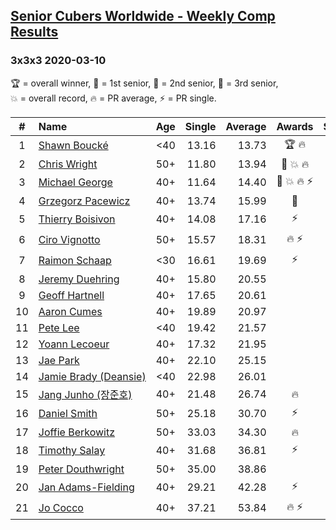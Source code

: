 <style>table {white-space: nowrap;}</style>

## [Senior Cubers Worldwide - Weekly Comp Results](/scw-comp/results/)
### 3x3x3 2020-03-10

<span style="white-space: nowrap;">🏆 = overall winner</span>, <span style="white-space: nowrap;">🥇 = 1st senior</span>, <span style="white-space: nowrap;">🥈 = 2nd senior</span>, <span style="white-space: nowrap;">🥉 = 3rd senior</span>, <span style="white-space: nowrap;">💥 = overall record</span>, <span style="white-space: nowrap;">🔥 = PR average</span>, <span style="white-space: nowrap;">⚡ = PR single</span>.

| # | Name | Age | Single | Average | Awards | Solve 1 | Solve 2 | Solve 3 | Solve 4 | Solve 5 | Video |
| :--: | :-- | :--: | --: | --: | :--: | --: | --: | --: | --: | --: | :-- |
| 1 | [Shawn Boucké](../../persons/shawn_boucke/333.md) | <40 | 13.16 | 13.73 | 🏆 🔥 | 13.65 | 14.33 | 13.16 | 14.82 | 13.23 | [Link](https://www.facebook.com/events/164742401163863/permalink/164912484480188/) |
| 2 | [Chris Wright](../../persons/chris_wright/333.md) | 50+ | 11.80 | 13.94 | 🥇 💥 🔥 | 11.80 | 14.48 | 14.75 | 13.46 | 13.88 | [Link](https://www.facebook.com/events/164742401163863/permalink/166336147671155/) |
| 3 | [Michael George](../../persons/michael_george/333.md) | 40+ | 11.64 | 14.40 | 🥈 💥 🔥 ⚡ | 11.64 | 15.77 | 14.65 | 12.78 | DNF | [Link](https://www.facebook.com/events/164742401163863/permalink/164839624487474/) |
| 4 | [Grzegorz Pacewicz](../../persons/grzegorz_pacewicz/333.md) | 40+ | 13.74 | 15.99 | 🥉 | 13.74 | 21.14 | 15.51 | 18.16 | 14.31 | [Link](https://www.facebook.com/events/164742401163863/permalink/167261364245300/) |
| 5 | [Thierry Boisivon](../../persons/thierry_boisivon/333.md) | 40+ | 14.08 | 17.16 | ⚡ | 19.97 | 15.16 | 14.08 | 18.27 | 18.06 | [Link](https://www.facebook.com/events/164742401163863/permalink/166460117658758/) |
| 6 | [Ciro Vignotto](../../persons/ciro_vignotto/333.md) | 50+ | 15.57 | 18.31 | 🔥 ⚡ | 17.74 | 20.15 | 17.05 | 22.82 | 15.57 | [Link](https://www.facebook.com/events/164742401163863/permalink/165962107708559/) |
| 7 | [Raimon Schaap](../../persons/raimon_schaap/333.md) | <30 | 16.61 | 19.69 | ⚡ | 19.69 | 19.90 | 19.50 | 16.61 | 20.27 | [Link](https://www.facebook.com/events/164742401163863/permalink/164788741159229/) |
| 8 | [Jeremy Duehring](../../persons/jeremy_duehring/333.md) | 40+ | 15.80 | 20.55 |  | 21.75 | 20.34 | 24.61 | 19.55 | 15.80 | [Link](https://www.facebook.com/events/164742401163863/permalink/167862610851842/) |
| 9 | [Geoff Hartnell](../../persons/geoff_hartnell/333.md) | 40+ | 17.65 | 20.61 |  | 17.65 | 22.55 | 19.03 | 24.22 | 20.26 | [Link](https://www.facebook.com/events/164742401163863/permalink/165824524388984/) |
| 10 | [Aaron Cumes](../../persons/aaron_cumes/333.md) | 40+ | 19.89 | 20.97 |  | 20.57 | 25.34 | 21.01 | 19.89 | 21.35 | [Link](https://www.facebook.com/events/164742401163863/permalink/165284231109680/) |
| 11 | [Pete Lee](../../persons/pete_lee/333.md) | <40 | 19.42 | 21.57 |  | 22.35 | 20.10 | 19.42 | 22.26 | 24.79 | [Link](https://www.facebook.com/events/164742401163863/permalink/167469494224487/) |
| 12 | [Yoann Lecoeur](../../persons/yoann_lecoeur/333.md) | 40+ | 17.32 | 21.95 |  | 21.77 | 25.37 | 17.32 | 23.12 | 20.97 | [Link](https://www.facebook.com/events/164742401163863/permalink/167223714249065/) |
| 13 | [Jae Park](../../persons/jae_park/333.md) | 40+ | 22.10 | 25.15 |  | 29.75 | 26.59 | 22.10 | 23.52 | 25.34 | [Link](https://www.facebook.com/events/164742401163863/permalink/164836874487749/) |
| 14 | [Jamie Brady (Deansie)](../../persons/jamie_brady/333.md) | <40 | 22.98 | 26.01 |  | 23.53 | 30.90 | 24.74 | 29.76 | 22.98 | [Link](https://www.facebook.com/events/164742401163863/permalink/166786534292783/) |
| 15 | [Jang Junho (장준호)](../../persons/jang_junho/333.md) | 40+ | 21.48 | 26.74 | 🔥 | 30.50 | 24.12 | 21.48 | 25.61 | 31.94 | [Link](https://www.facebook.com/events/164742401163863/permalink/167767190861384/) |
| 16 | [Daniel Smith](../../persons/daniel_smith/333.md) | 50+ | 25.18 | 30.70 | ⚡ | 31.40 | 32.61 | 25.18 | 28.10 | 33.24 | [Link](https://www.facebook.com/events/164742401163863/permalink/165165907788179/) |
| 17 | [Joffie Berkowitz](../../persons/joffie_berkowitz/333.md) | 50+ | 33.03 | 34.30 | 🔥 | 33.11 | 39.28 | 33.25 | 36.55 | 33.03 | [Link](https://www.facebook.com/events/164742401163863/permalink/167793530858750/) |
| 18 | [Timothy Salay](../../persons/timothy_salay/333.md) | 40+ | 31.68 | 36.81 | ⚡ | 43.99 | 33.02 | 35.02 | 31.68 | 42.40 | [Link](https://www.facebook.com/events/164742401163863/permalink/164951044476332/) |
| 19 | [Peter Douthwright](../../persons/peter_douthwright/333.md) | 50+ | 35.00 | 38.86 |  | 37.64 | 50.36 | 39.86 | 35.00 | 39.07 | [Link](https://www.facebook.com/events/164742401163863/permalink/167786264192810/) |
| 20 | [Jan Adams-Fielding](../../persons/jan_adams_fielding/333.md) | 40+ | 29.21 | 42.28 | ⚡ | 38.03 | 53.20 | 51.10 | 29.21 | 37.70 | [Link](https://www.facebook.com/events/164742401163863/permalink/167427024228734/) |
| 21 | [Jo Cocco](../../persons/jo_cocco/333.md) | 40+ | 37.21 | 53.84 | 🔥 ⚡ | 50.81 | 51.57 | 59.16 | 37.21 | 1:06.16 | [Link](https://www.facebook.com/events/164742401163863/permalink/168022254169211/) |

<!-- Global site tag (gtag.js) - Google Analytics -->
<script async src="https://www.googletagmanager.com/gtag/js?id=UA-86348435-3"></script>
<script>window.dataLayer = window.dataLayer || []; function gtag() {dataLayer.push(arguments);} gtag('js', new Date()); gtag('config', 'UA-86348435-3');</script>
